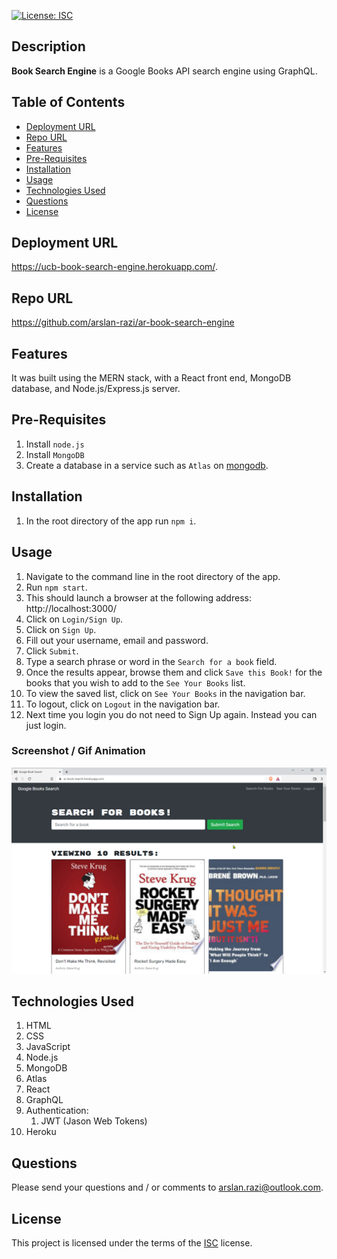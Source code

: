 [![License: ISC](https://img.shields.io/badge/License-ISC-yellow.svg)](https://opensource.org/licenses/ISC)

## Description

**Book Search Engine** is a Google Books API search engine using GraphQL.

## Table of Contents

- [Deployment URL](#Deployment-URL)
- [Repo URL](#Repo-URL)
- [Features](#Features)
- [Pre-Requisites](#Pre-Requisites)
- [Installation](#Installation)
- [Usage](#Usage)
- [Technologies Used](#Technologies-Used)
- [Questions](#Questions)
- [License](#License)

## Deployment URL

https://ucb-book-search-engine.herokuapp.com/.

## Repo URL

https://github.com/arslan-razi/ar-book-search-engine

## Features

It was built using the MERN stack, with a React front end, MongoDB database, and Node.js/Express.js server.

## Pre-Requisites

1. Install `node.js`
1. Install `MongoDB`
1. Create a database in a service such as `Atlas` on [mongodb](https://cloud.mongodb.com/).

## Installation

1. In the root directory of the app run `npm i`.

## Usage

1. Navigate to the command line in the root directory of the app.
1. Run `npm start`.
1. This should launch a browser at the following address: http://localhost:3000/
1. Click on `Login/Sign Up`.
1. Click on `Sign Up`.
1. Fill out your username, email and password.
1. Click `Submit`.
1. Type a search phrase or word in the `Search for a book` field.
1. Once the results appear, browse them and click `Save this Book!` for the books that you wish to add to the `See Your Books` list.
1. To view the saved list, click on `See Your Books` in the navigation bar.
1. To logout, click on `Logout` in the navigation bar.
1. Next time you login you do not need to Sign Up again. Instead you can just login.

### Screenshot / Gif Animation

![Screenshot / Gif Animation](./assets/screenshot.png)

## Technologies Used

1. HTML
1. CSS
1. JavaScript
1. Node.js
1. MongoDB
1. Atlas
1. React
1. GraphQL
1. Authentication:
   1. JWT (Jason Web Tokens)
1. Heroku

## Questions

Please send your questions and / or comments to arslan.razi@outlook.com.

## License

This project is licensed under the terms of the [ISC](https://opensource.org/licenses/ISC) license.

